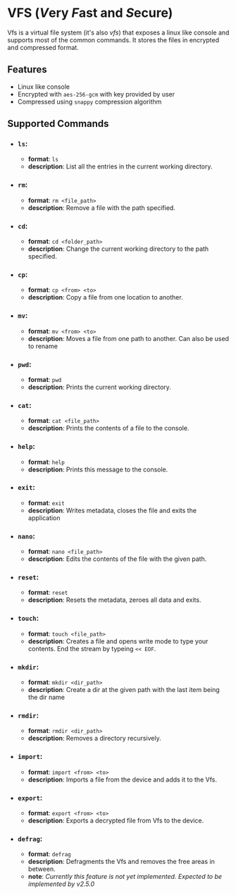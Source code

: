 # VFS (***V***ery ***F***ast and ***S***ecure)

Vfs is a virtual file system (it's also *vfs*) that exposes a linux like console and supports most of the common commands. It stores the files in encrypted and compressed format.

## Features
- Linux like console
- Encrypted with `aes-256-gcm` with key provided by user
- Compressed using `snappy` compression algorithm

## Supported Commands

- ### `ls`:
    - **format**: `ls`
    - **description**: List all the entries in the current working directory.

- ### `rm`:
    - **format**: `rm <file_path>`
    - **description**: Remove a file with the path specified.

- ### `cd`:
    - **format**: `cd <folder_path>`
    - **description**: Change the current working directory to the path specified.

- ### `cp`:
    - **format**: `cp <from> <to>`
    - **description**: Copy a file from one location to another.

- ### `mv`:
    - **format**: `mv <from> <to>`
    - **description**: Moves a file from one path to another.
                    Can also be used to rename

- ### `pwd`:
    - **format**: `pwd`
    - **description**: Prints the current working directory.

- ### `cat`:
    - **format**: `cat <file_path>`
    - **description**: Prints the contents of a file to the console.

- ### `help`:
    - **format**: `help`
    - **description**: Prints this message to the console.

- ### `exit`:
    - **format**: `exit`
    - **description**: Writes metadata, closes the file and exits the application

- ### `nano`:
    - **format**: `nano <file_path>`
    - **description**: Edits the contents of the file with the given path.

- ### `reset`:
    - **format**: `reset`
    - **description**: Resets the metadata, zeroes all data and exits.

- ### `touch`:
    - **format**: `touch <file_path>`
    - **description**: Creates a file and opens write mode to type your contents.
                    End the stream by typeing `<< EOF`.

- ### `mkdir`:
    - **format**: `mkdir <dir_path>`
    - **description**: Create a dir at the given path with the last item being the dir name

- ### `rmdir`:
    - **format**: `rmdir <dir_path>`
    - **description**: Removes a directory recursively.

- ### `import`:
    - **format**: `import <from> <to>`
    - **description**: Imports a file from the device and adds it to the Vfs.

- ### `export`:
    - **format**: `export <from> <to>`
    - **description**: Exports a decrypted file from Vfs to the device.

- ### `defrag`:
    - **format**: `defrag`
    - **description**: Defragments the Vfs and removes the free areas in between.
    - **note**: *Currently this feature is not yet implemented.
             Expected to be implemented by v2.5.0*